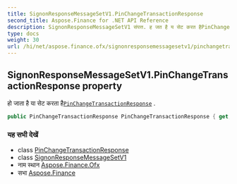 ```yaml
---
title: SignonResponseMessageSetV1.PinChangeTransactionResponse
second_title: Aspose.Finance for .NET API Reference
description: SignonResponseMessageSetV1 संपत्त. ह जत है य सेट करत हैPinChangeTransactionResponse .
type: docs
weight: 30
url: /hi/net/aspose.finance.ofx/signonresponsemessagesetv1/pinchangetransactionresponse/
---
```

## SignonResponseMessageSetV1.PinChangeTransactionResponse property

हो जाता है या सेट करता है[`PinChangeTransactionResponse`](../../../aspose.finance.ofx.signon/pinchangetransactionresponse/) .

```csharp
public PinChangeTransactionResponse PinChangeTransactionResponse { get; set; }
```

### यह सभी देखें

* class [PinChangeTransactionResponse](../../../aspose.finance.ofx.signon/pinchangetransactionresponse/)
* class [SignonResponseMessageSetV1](../)
* नाम स्थान [Aspose.Finance.Ofx](../../signonresponsemessagesetv1/)
* सभा [Aspose.Finance](../../../)


